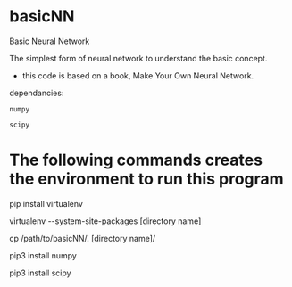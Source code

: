 # basicNN
Basic Neural Network

The simplest form of neural network to understand the basic concept.

- this code is based on a book, Make Your Own Neural Network.

dependancies:
    
    numpy

    scipy


# The following commands creates the environment to run this program

pip install virtualenv

virtualenv --system-site-packages [directory name]

cp /path/to/basicNN/. [directory name]/

pip3 install numpy

pip3 install scipy

